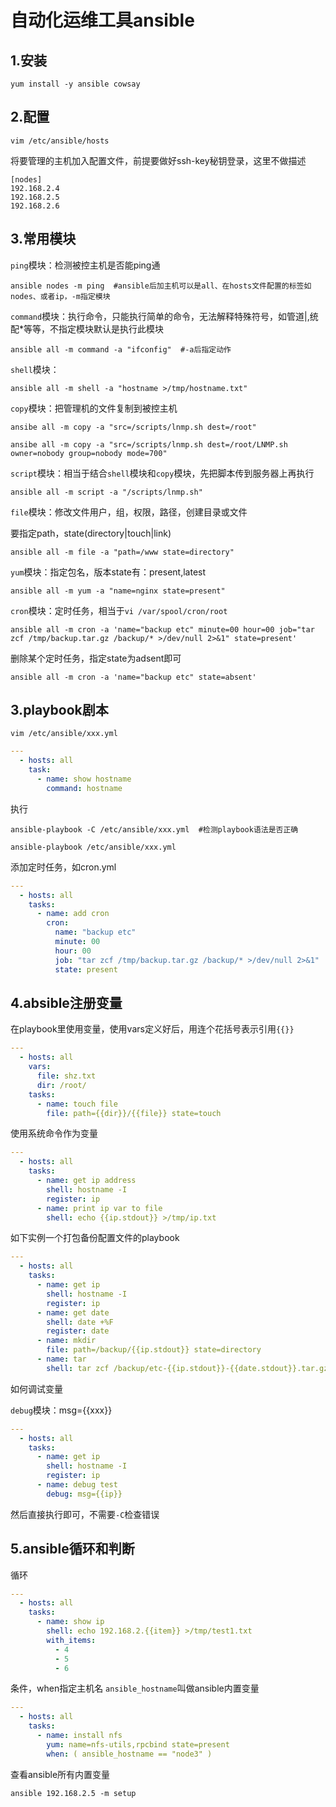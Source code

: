 # 自动化运维工具ansible

## 1.安装

```
yum install -y ansible cowsay
```

## 2.配置

```
vim /etc/ansible/hosts
```

将要管理的主机加入配置文件，前提要做好ssh-key秘钥登录，这里不做描述

```
[nodes]
192.168.2.4
192.168.2.5
192.168.2.6
```

## 3.常用模块

`ping`模块：检测被控主机是否能ping通

```shell
ansible nodes -m ping  #ansible后加主机可以是all、在hosts文件配置的标签如nodes、或者ip，-m指定模块
```

`command`模块：执行命令，只能执行简单的命令，无法解释特殊符号，如管道|,统配*等等，不指定模块默认是执行此模块

```shell
ansible all -m command -a "ifconfig"  #-a后指定动作
```

`shell`模块：

```shell
ansible all -m shell -a "hostname >/tmp/hostname.txt"
```

`copy`模块：把管理机的文件复制到被控主机

```shell
ansibe all -m copy -a "src=/scripts/lnmp.sh dest=/root"
```

```shell
ansibe all -m copy -a "src=/scripts/lnmp.sh dest=/root/LNMP.sh owner=nobody group=nobody mode=700" 
```

`script`模块：相当于结合`shell`模块和`copy`模块，先把脚本传到服务器上再执行

```shell
ansible all -m script -a "/scripts/lnmp.sh"
```

`file`模块：修改文件用户，组，权限，路径，创建目录或文件

要指定path，state(directory|touch|link)

```shell
ansible all -m file -a "path=/www state=directory"
```

`yum`模块：指定包名，版本state有：present,latest

```shell
ansible all -m yum -a "name=nginx state=present"
```

`cron`模块：定时任务，相当于`vi /var/spool/cron/root`

```shell
ansible all -m cron -a 'name="backup etc" minute=00 hour=00 job="tar zcf /tmp/backup.tar.gz /backup/* >/dev/null 2>&1" state=present'
```

删除某个定时任务，指定state为adsent即可

```shell
ansible all -m cron -a 'name="backup etc" state=absent'
```

## 3.playbook剧本

```
vim /etc/ansible/xxx.yml
```

```yaml
---
  - hosts: all
    task:
      - name: show hostname
        command: hostname
```

执行

```shell
ansible-playbook -C /etc/ansible/xxx.yml  #检测playbook语法是否正确
```

```shell
ansible-playbook /etc/ansible/xxx.yml
```

添加定时任务，如cron.yml

```yaml
---
  - hosts: all
    tasks:
      - name: add cron
        cron: 
          name: "backup etc" 
          minute: 00 
          hour: 00 
          job: "tar zcf /tmp/backup.tar.gz /backup/* >/dev/null 2>&1" 
          state: present
```



## 4.absible注册变量
在playbook里使用变量，使用vars定义好后，用连个花括号表示引用`{{}}`

```yaml
---
  - hosts: all
    vars:
      file: shz.txt
      dir: /root/
    tasks:
      - name: touch file
        file: path={{dir}}/{{file}} state=touch
```
使用系统命令作为变量

```yaml
---
  - hosts: all
    tasks:
      - name: get ip address
        shell: hostname -I
        register: ip
      - name: print ip var to file
        shell: echo {{ip.stdout}} >/tmp/ip.txt
```

如下实例一个打包备份配置文件的playbook

```yaml
---
  - hosts: all
    tasks:
      - name: get ip
        shell: hostname -I
        register: ip
      - name: get date
        shell: date +%F
        register: date
      - name: mkdir 
        file: path=/backup/{{ip.stdout}} state=directory
      - name: tar
        shell: tar zcf /backup/etc-{{ip.stdout}}-{{date.stdout}}.tar.gz /etc/*
```

如何调试变量

`debug`模块：msg={{xxx}}

```yaml
---
  - hosts: all
    tasks:
      - name: get ip
        shell: hostname -I
        register: ip
      - name: debug test
        debug: msg={{ip}}
```

然后直接执行即可，不需要`-C`检查错误

## 5.ansible循环和判断

循环

```yaml
---
  - hosts: all
    tasks:
      - name: show ip
        shell: echo 192.168.2.{{item}} >/tmp/test1.txt
        with_items:
          - 4
          - 5
          - 6
```

条件，when指定主机名 `ansible_hostname`叫做ansible内置变量

```yaml
---
  - hosts: all
    tasks:
      - name: install nfs
        yum: name=nfs-utils,rpcbind state=present
        when: ( ansible_hostname == "node3" )
```

查看ansible所有内置变量

```
ansible 192.168.2.5 -m setup
```





